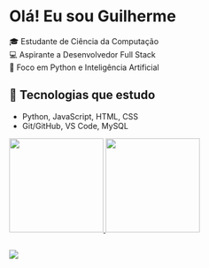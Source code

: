# Olá! Eu sou Guilherme

🎓 Estudante de Ciência da Computação <br> 
💻 Aspirante a Desenvolvedor Full Stack <br>
🚀 Foco em Python e Inteligência Artificial <br>

## 🌟 Tecnologias que estudo
- Python, JavaScript, HTML, CSS
- Git/GitHub, VS Code, MySQL

 <div>
  <a href="https://github.com/guihmg">
  <img height="170em" src="https://github-readme-stats.vercel.app/api?username=guihmg&show_icons=true&theme=dark&include_all_commits=true&count_private=true"/>
  <img height="170em" src="https://github-readme-stats.vercel.app/api/top-langs/?username=guihmg&layout=compact&langs_count=16&theme=dark"/>
</div>

##

<div> 
  <a href="https://www.linkedin.com/in/guilherme-gomes-6510b827b/" target="_blank"><img src="https://img.shields.io/badge/-LinkedIn-%230077B5?style=for-the-badge&logo=linkedin&logoColor=white" target="_blank"></a> 
  
